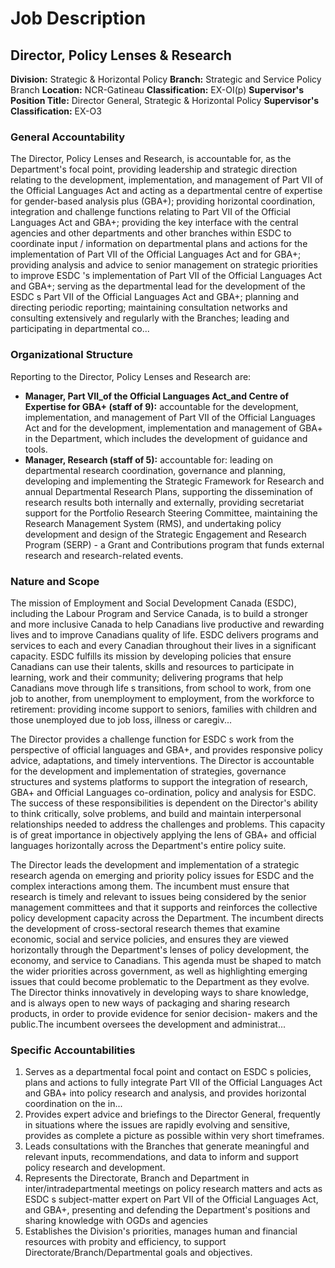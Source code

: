 # Job Description

## Director, Policy Lenses & Research

**Division:** Strategic & Horizontal Policy
**Branch:** Strategic and Service Policy Branch
**Location:** NCR-Gatineau
**Classification:** EX-OI(p)
**Supervisor's Position Title:** Director General, Strategic & Horizontal Policy
**Supervisor's Classification:** EX-O3

### General Accountability

The Director, Policy Lenses and Research, is accountable for, as the Department's focal point, providing leadership and strategic direction relating to the development, implementation, and management of Part VII of the Official Languages Act and acting as a departmental centre of expertise for gender-based analysis plus (GBA+); providing horizontal coordination, integration and challenge functions relating to Part VII of the Official Languages Act and GBA+; providing the key interface with the central agencies and other departments and other branches within ESDC to coordinate input / information on departmental plans and actions for the implementation of Part VII of the Official Languages Act and for GBA+; providing analysis and advice to senior management on strategic priorities to improve ESDC 's implementation of Part VII of the Official Languages Act and GBA+; serving as the departmental lead for the development of the ESDC s Part VII of the Official Languages Act and GBA+; planning and directing periodic reporting; maintaining consultation networks and consulting extensively and regularly with the Branches; leading and participating in departmental co...

### Organizational Structure

Reporting to the Director, Policy Lenses and Research are:

*   **Manager, Part VIl_of the Official Languages Act_and Centre of Expertise for GBA+ (staff of 9):** accountable for the development, implementation, and management of Part VII of the Official Languages Act and for the development, implementation and management of GBA+ in the Department, which includes the development of guidance and tools.
*   **Manager, Research (staff of 5):** accountable for: leading on departmental research coordination, governance and planning, developing and implementing the Strategic Framework for Research and annual Departmental Research Plans, supporting the dissemination of research results both internally and externally, providing secretariat support for the Portfolio Research Steering Committee, maintaining the Research Management System (RMS), and undertaking policy development and design of the Strategic Engagement and Research Program (SERP) - a Grant and Contributions program that funds external research and research-related events.

### Nature and Scope

The mission of Employment and Social Development Canada (ESDC), including the Labour Program and Service Canada, is to build a stronger and more inclusive Canada to help Canadians live productive and rewarding lives and to improve Canadians quality of life. ESDC delivers programs and services to each and every Canadian throughout their lives in a significant capacity. ESDC fulfills its mission by developing policies that ensure Canadians can use their talents, skills and resources to participate in learning, work and their community; delivering programs that help Canadians move through life s transitions, from school to work, from one job to another, from unemployment to employment, from the workforce to retirement: providing income support to seniors, families with children and those unemployed due to job loss, illness or caregiv...

The Director provides a challenge function for ESDC s work from the perspective of official languages and GBA+, and provides responsive policy advice, adaptations, and timely interventions. The Director is accountable for the development and implementation of strategies, governance structures and systems platforms to support the integration of research, GBA+ and Official Languages co-ordination, policy and analysis for ESDC. The success of these responsibilities is dependent on the Director's ability to think critically, solve problems, and build and maintain interpersonal relationships needed to address the challenges and problems. This capacity is of great importance in objectively applying the lens of GBA+ and official languages horizontally across the Department's entire policy suite.

The Director leads the development and implementation of a strategic research agenda on emerging and priority policy issues for ESDC and the complex interactions among them. The incumbent must ensure that research is timely and relevant to issues being considered by the senior management committees and that it supports and reinforces the collective policy development capacity across the Department. The incumbent directs the development of cross-sectoral research themes that examine economic, social and service policies, and ensures they are viewed horizontally through the Department's lenses of policy development, the economy, and service to Canadians. This agenda must be shaped to match the wider priorities across government, as well as highlighting emerging issues that could become problematic to the Department as they evolve. The Director thinks innovatively in developing ways to share knowledge, and is always open to new ways of packaging and sharing research products, in order to provide evidence for senior decision- makers and the public.The incumbent oversees the development and administrat...

### Specific Accountabilities

1.  Serves as a departmental focal point and contact on ESDC s policies, plans and actions to fully integrate Part VII of the Official Languages Act and GBA+ into policy research and analysis, and provides horizontal coordination on the in...
2.  Provides expert advice and briefings to the Director General, frequently in situations where the issues are rapidly evolving and sensitive, provides as complete a picture as possible within very short timeframes.
3.  Leads consultations with the Branches that generate meaningful and relevant inputs, recommendations, and data to inform and support policy research and development.
4.  Represents the Directorate, Branch and Department in inter/intradepartmental meetings on policy research matters and acts as ESDC s subject-matter expert on Part VII of the Official Languages Act, and GBA+, presenting and defending the Department's positions and sharing knowledge with OGDs and agencies
5.  Establishes the Division's priorities, manages human and financial resources with probity and efficiency, to support Directorate/Branch/Departmental goals and objectives.
